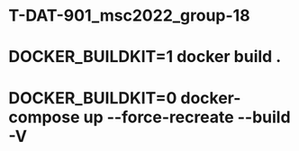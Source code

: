 # T-DAT-901_msc2022_group-18

# DOCKER_BUILDKIT=1 docker build .

# DOCKER_BUILDKIT=0 docker-compose up --force-recreate --build -V

